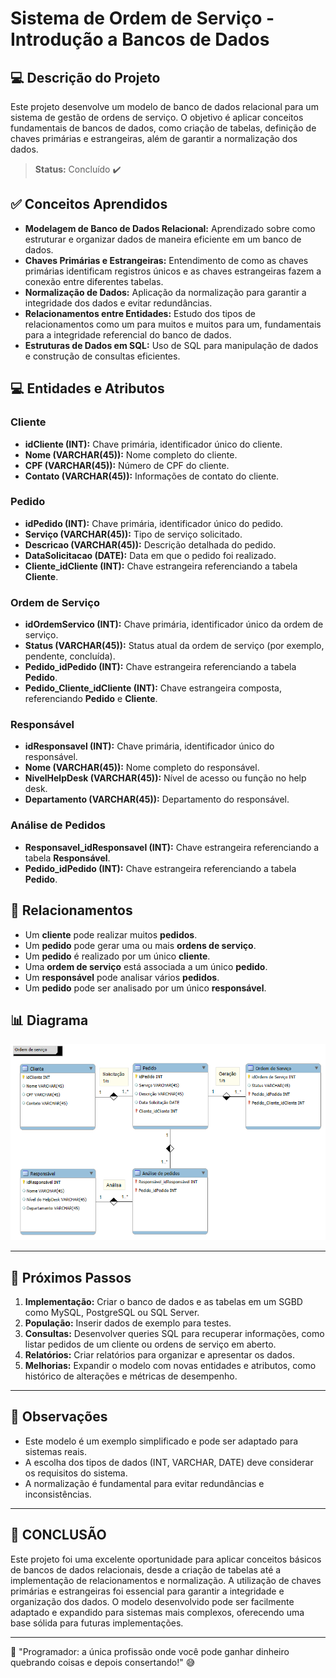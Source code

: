# Sistema de Ordem de Serviço - Introdução a Bancos de Dados

## 💻 Descrição do Projeto
Este projeto desenvolve um modelo de banco de dados relacional para um sistema de gestão de ordens de serviço. O objetivo é aplicar conceitos fundamentais de bancos de dados, como criação de tabelas, definição de chaves primárias e estrangeiras, além de garantir a normalização dos dados.

> **Status:** <span> Concluído </span> ✔️

## ✅ Conceitos Aprendidos
- **Modelagem de Banco de Dados Relacional:** Aprendizado sobre como estruturar e organizar dados de maneira eficiente em um banco de dados.
- **Chaves Primárias e Estrangeiras:** Entendimento de como as chaves primárias identificam registros únicos e as chaves estrangeiras fazem a conexão entre diferentes tabelas.
- **Normalização de Dados:** Aplicação da normalização para garantir a integridade dos dados e evitar redundâncias.
- **Relacionamentos entre Entidades:** Estudo dos tipos de relacionamentos como um para muitos e muitos para um, fundamentais para a integridade referencial do banco de dados.
- **Estruturas de Dados em SQL:** Uso de SQL para manipulação de dados e construção de consultas eficientes.

## 💻 Entidades e Atributos

### **Cliente**
- **idCliente (INT):** Chave primária, identificador único do cliente.
- **Nome (VARCHAR(45)):** Nome completo do cliente.
- **CPF (VARCHAR(45)):** Número de CPF do cliente.
- **Contato (VARCHAR(45)):** Informações de contato do cliente.

### **Pedido**
- **idPedido (INT):** Chave primária, identificador único do pedido.
- **Serviço (VARCHAR(45)):** Tipo de serviço solicitado.
- **Descricao (VARCHAR(45)):** Descrição detalhada do pedido.
- **DataSolicitacao (DATE):** Data em que o pedido foi realizado.
- **Cliente_idCliente (INT):** Chave estrangeira referenciando a tabela **Cliente**.

### **Ordem de Serviço**
- **idOrdemServico (INT):** Chave primária, identificador único da ordem de serviço.
- **Status (VARCHAR(45)):** Status atual da ordem de serviço (por exemplo, pendente, concluída).
- **Pedido_idPedido (INT):** Chave estrangeira referenciando a tabela **Pedido**.
- **Pedido_Cliente_idCliente (INT):** Chave estrangeira composta, referenciando **Pedido** e **Cliente**.

### **Responsável**
- **idResponsavel (INT):** Chave primária, identificador único do responsável.
- **Nome (VARCHAR(45)):** Nome completo do responsável.
- **NivelHelpDesk (VARCHAR(45)):** Nível de acesso ou função no help desk.
- **Departamento (VARCHAR(45)):** Departamento do responsável.

### **Análise de Pedidos**
- **Responsavel_idResponsavel (INT):** Chave estrangeira referenciando a tabela **Responsável**.
- **Pedido_idPedido (INT):** Chave estrangeira referenciando a tabela **Pedido**.

## 🤝 Relacionamentos
- Um **cliente** pode realizar muitos **pedidos**.
- Um **pedido** pode gerar uma ou mais **ordens de serviço**.
- Um **pedido** é realizado por um único **cliente**.
- Uma **ordem de serviço** está associada a um único **pedido**.
- Um **responsável** pode analisar vários **pedidos**.
- Um **pedido** pode ser analisado por um único **responsável**.

## 📊 Diagrama
![Diagrama EER](./diagram-eer.png)

---

## 🦶 Próximos Passos
1. **Implementação:** Criar o banco de dados e as tabelas em um SGBD como MySQL, PostgreSQL ou SQL Server.
2. **População:** Inserir dados de exemplo para testes.
3. **Consultas:** Desenvolver queries SQL para recuperar informações, como listar pedidos de um cliente ou ordens de serviço em aberto.
4. **Relatórios:** Criar relatórios para organizar e apresentar os dados.
5. **Melhorias:** Expandir o modelo com novas entidades e atributos, como histórico de alterações e métricas de desempenho.

---

## 👀 Observações
- Este modelo é um exemplo simplificado e pode ser adaptado para sistemas reais.
- A escolha dos tipos de dados (INT, VARCHAR, DATE) deve considerar os requisitos do sistema.
- A normalização é fundamental para evitar redundâncias e inconsistências.

---

## 🏁 CONCLUSÃO
Este projeto foi uma excelente oportunidade para aplicar conceitos básicos de bancos de dados relacionais, desde a criação de tabelas até a implementação de relacionamentos e normalização. A utilização de chaves primárias e estrangeiras foi essencial para garantir a integridade e organização dos dados. O modelo desenvolvido pode ser facilmente adaptado e expandido para sistemas mais complexos, oferecendo uma base sólida para futuras implementações.

---

🤖 "Programador: a única profissão onde você pode ganhar dinheiro quebrando coisas e depois consertando!" 😅
